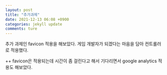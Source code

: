 ```yaml
---
layout: post
title: "추가과제"
date: 2021-12-13 06:08 +0900
categories: jekyll update
comments: ture
---
```


추가 과제인 favicon 적용을 해보았다. 게임 개발자가 되겠다는 마음을 담아 컨트롤러로 적용했다.

++ favicon은 적용되는데 시간이 좀 걸린다고 해서 기다리면서 google analytics 적용도 해보았다.